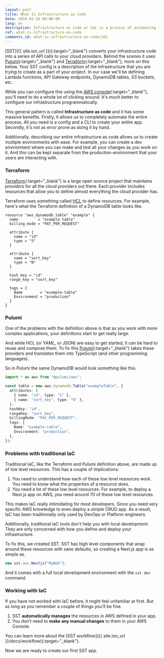 ```yaml
---
layout: post
title: What Is Infrastructure as Code
date: 2018-02-26 00:00:00
lang: en
description: Infrastructure as Code or IaC is a process of automating the management of infrastructure through code, rather than doing it manually through a console or user interface.
ref: what-is-infrastructure-as-code
comments_id: what-is-infrastructure-as-code/161
---
```


[SST]({{ site.ion_url }}){:target="_blank"} converts your infrastructure code into a series of API calls to your cloud providers. Behind the scenes it uses [Pulumi](https://www.pulumi.com/){:target="_blank"} and [Terraform](https://www.terraform.io/){:target="_blank"}, more on this below. Your SST config is a description of the infrastructure that you are trying to create as a part of your project. In our case we'll be defining Lambda functions, API Gateway endpoints, DynamoDB tables, S3 buckets, etc.

While you can configure this using the [AWS console](https://aws.amazon.com/console/){:target="_blank"}, you'll need to do a whole lot of clicking around. It's much better to configure our infrastructure programmatically.

This general pattern is called **Infrastructure as code** and it has some massive benefits. Firstly, it allows us to completely automate the entire process. All you need is a config and a CLI to create your entire app. Secondly, it's not as error prone as doing it by hand.

Additionally, describing our entire infrastructure as code allows us to create multiple environments with ease. For example, you can create a dev environment where you can make and test all your changes as you work on it. And this can be kept separate from the production environment that your users are interacting with.

### Terraform

[Terraform](https://www.terraform.io/){:target="_blank"} is a large open source project that maintains _providers_ for all the cloud providers out there. Each provider includes resources that allow you to define almost everything the cloud provider has.

Terraform uses something called [HCL](https://developer.hashicorp.com/terraform/language/syntax/configuration) to define resources. For example, here's what the Terraform definition of a DynamoDB table looks like.

```hcl
resource "aws_dynamodb_table" "example" {
  name         = "example-table"
  billing_mode = "PAY_PER_REQUEST"

  attribute {
    name = "id"
    type = "S"
  }

  attribute {
    name = "sort_key"
    type = "N"
  }

  hash_key = "id"
  range_key = "sort_key"

  tags = {
    Name        = "example-table"
    Environment = "production"
  }
}
```

### Pulumi

One of the problems with the definition above is that as you work with more complex applications, your definitions start to get really large.

And while HCL (or YAML, or JSON) are easy to get started, it can be hard to reuse and compose them. To fix this [Pulumi](https://www.pulumi.com/){:target="_blank"} takes these providers and translates them into TypeScript (and other programming languages).

So in Pulumi the same DynamoDB would look something like this.

```ts
import * as aws from "@pulumi/aws";

const table = new aws.dynamodb.Table("exampleTable", {
  attributes: [
    { name: "id", type: "S" },
    { name: "sort_key", type: "N" },
  ],
  hashKey: "id",
  rangeKey: "sort_key",
  billingMode: "PAY_PER_REQUEST",
  tags: {
    Name: "example-table",
    Environment: "production",
  },
});
```

### Problems with traditional IaC

Traditional IaC, like the Terraform and Pulumi definition above, are made up of low level resources. This has a couple of implications:

1. You need to understand how each of these low level resources work. You need to know what the properties of a resource does.
2. You need a lot of these low level resources. For example, to deploy a Next.js app on AWS, you need around 70 of these low level resources.

This makes IaC really intimidating for most developers. Since you need very specific AWS knowledge to even deploy a simple CRUD app. As a result, IaC has been traditionally only used by DevOps or Platform engineers.

Additionally, traditional IaC tools don't help you with local development. They are only concerned with how you define and deploy your infrastructure. 

To fix this, we created SST. SST has high level components that wrap around these resources with sane defaults, so creating a Next.js app is as simple as.

```ts
new sst.aws.Nextjs("MyWeb");
```

And it comes with a full local development environment with the `sst dev` command.

### Working with IaC

If you have not worked with IaC before, it might feel unfamiliar at first. But as long as you remember a couple of things you'll be fine.

1. SST **automatically manages** the resources in AWS defined in your app.
2. You don’t need to **make any manual changes** to them in your AWS Console.

You can learn more about the [SST workflow]({{ site.ion_url }}/docs/workflow){:target="_blank"}.

Now we are ready to create our first SST app.
